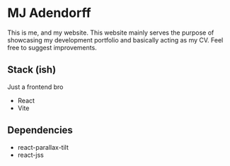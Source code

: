 # MJ Adendorff

This is me, and my website. This website mainly serves the purpose of showcasing my development portfolio and basically acting as my CV. Feel free to suggest improvements.

## Stack (ish)

Just a frontend bro

-   React
-   Vite

## Dependencies

-   react-parallax-tilt
-   react-jss
